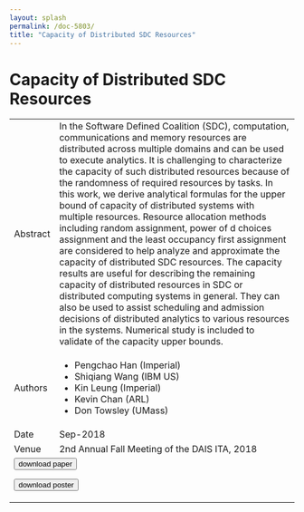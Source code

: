 ```yaml
---
layout: splash
permalink: /doc-5803/
title: "Capacity of Distributed SDC Resources"
---
```


# Capacity of Distributed SDC Resources

<table>
    <tbody>
    <tr>
        <td>Abstract</td>
        <td>In the Software Defined Coalition (SDC), computation, communications and memory resources are distributed across multiple domains and can be used to execute analytics. It is challenging to characterize the capacity of such distributed resources because of the randomness of required resources by tasks. In this work, we derive analytical formulas for the upper bound of capacity of distributed systems with multiple resources. Resource allocation methods including random assignment, power of d choices assignment and the least occupancy first assignment are considered to help analyze and approximate the capacity of distributed SDC resources. The capacity results are useful for describing the remaining capacity of distributed resources in SDC or distributed computing systems in general. They can also be used to assist scheduling and admission decisions of distributed analytics to various resources in the systems. Numerical study is included to validate of the capacity upper bounds.</td>
    </tr>
    <tr>
        <td>Authors</td>
        <td>
            <ul>
                <li>Pengchao Han (Imperial)</li>
                <li>Shiqiang Wang (IBM US)</li>
                <li>Kin Leung (Imperial)</li>
                <li>Kevin Chan (ARL)</li>
                <li>Don Towsley (UMass)</li>
            </ul>
        </td>
    </tr>
    <tr>
        <td>Date</td>
        <td>Sep-2018</td>
    </tr>
    <tr>
        <td>Venue</td>
        <td>2nd Annual Fall Meeting of the DAIS ITA, 2018</td>
    </tr>
        <tr>
            <td colspan="2">
                <form method="get" action="https://dais-ita.org/sites/default/files/2503.pdf">
                    <button type="submit">download paper</button>
                </form>
                <form method="get" action="https://dais-ita.org/sites/default/files/2503_poster.pdf">
                    <button type="submit">download poster</button>
                </form>
            </td>
        </tr>
    </tbody>
</table>
